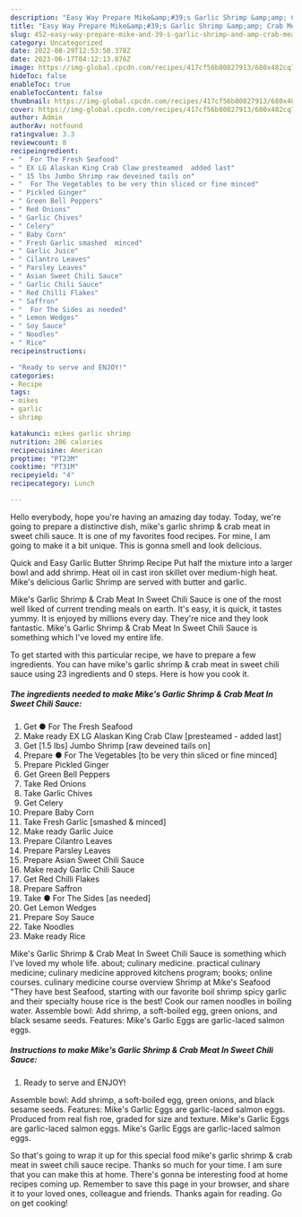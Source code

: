 ```yaml
---
description: "Easy Way Prepare Mike&amp;#39;s Garlic Shrimp &amp;amp; Crab Meat In Sweet Chili Sauce the Very Delicious}"
title: "Easy Way Prepare Mike&amp;#39;s Garlic Shrimp &amp;amp; Crab Meat In Sweet Chili Sauce the Very Delicious}"
slug: 452-easy-way-prepare-mike-and-39-s-garlic-shrimp-and-amp-crab-meat-in-sweet-chili-sauce-the-very-delicious
category: Uncategorized
date: 2022-08-29T12:53:58.378Z
date: 2023-06-17T04:12:13.876Z
image: https://img-global.cpcdn.com/recipes/417cf56b80827913/680x482cq70/mikes-garlic-shrimp-crab-meat-in-sweet-chili-sauce-recipe-main-photo.jpg
hideToc: false
enableToc: true
enableTocContent: false
thumbnail: https://img-global.cpcdn.com/recipes/417cf56b80827913/680x482cq70/mikes-garlic-shrimp-crab-meat-in-sweet-chili-sauce-recipe-main-photo.jpg
cover: https://img-global.cpcdn.com/recipes/417cf56b80827913/680x482cq70/mikes-garlic-shrimp-crab-meat-in-sweet-chili-sauce-recipe-main-photo.jpg
author: Admin
authorAv: notfound
ratingvalue: 3.3
reviewcount: 8
recipeingredient:
- "  For The Fresh Seafood"
- " EX LG Alaskan King Crab Claw presteamed  added last"
- " 15 lbs Jumbo Shrimp raw deveined tails on"
- "  For The Vegetables to be very thin sliced or fine minced"
- " Pickled Ginger"
- " Green Bell Peppers"
- " Red Onions"
- " Garlic Chives"
- " Celery"
- " Baby Corn"
- " Fresh Garlic smashed  minced"
- " Garlic Juice"
- " Cilantro Leaves"
- " Parsley Leaves"
- " Asian Sweet Chili Sauce"
- " Garlic Chili Sauce"
- " Red Chilli Flakes"
- " Saffron"
- "  For The Sides as needed"
- " Lemon Wedges"
- " Soy Sauce"
- " Noodles"
- " Rice"
recipeinstructions:

- "Ready to serve and ENJOY!"
categories:
- Recipe
tags:
- mikes
- garlic
- shrimp

katakunci: mikes garlic shrimp 
nutrition: 206 calories
recipecuisine: American
preptime: "PT23M"
cooktime: "PT31M"
recipeyield: "4"
recipecategory: Lunch

---
```



Hello everybody, hope you're having an amazing day today. Today, we're going to prepare a distinctive dish, mike&#39;s garlic shrimp &amp; crab meat in sweet chili sauce. It is one of my favorites food recipes. For mine, I am going to make it a bit unique. This is gonna smell and look delicious.

Quick and Easy Garlic Butter Shrimp Recipe Put half the mixture into a larger bowl and add shrimp. Heat oil in cast iron skillet over medium-high heat. Mike&#39;s delicious Garlic Shrimp are served with butter and garlic.

Mike&#39;s Garlic Shrimp &amp; Crab Meat In Sweet Chili Sauce is one of the most well liked of current trending meals on earth. It's easy, it is quick, it tastes yummy. It is enjoyed by millions every day. They're nice and they look fantastic. Mike&#39;s Garlic Shrimp &amp; Crab Meat In Sweet Chili Sauce is something which I've loved my entire life.


To get started with this particular recipe, we have to prepare a few ingredients. You can have mike&#39;s garlic shrimp &amp; crab meat in sweet chili sauce using 23 ingredients and 0 steps. Here is how you cook it.

<!--inarticleads1-->

##### The ingredients needed to make Mike&#39;s Garlic Shrimp &amp; Crab Meat In Sweet Chili Sauce:

1. Get  ● For The Fresh Seafood
1. Make ready  EX LG Alaskan King Crab Claw [presteamed - added last]
1. Get  [1.5 lbs] Jumbo Shrimp [raw deveined tails on]
1. Prepare  ● For The Vegetables [to be very thin sliced or fine minced]
1. Prepare  Pickled Ginger
1. Get  Green Bell Peppers
1. Take  Red Onions
1. Take  Garlic Chives
1. Get  Celery
1. Prepare  Baby Corn
1. Take  Fresh Garlic [smashed &amp; minced]
1. Make ready  Garlic Juice
1. Prepare  Cilantro Leaves
1. Prepare  Parsley Leaves
1. Prepare  Asian Sweet Chili Sauce
1. Make ready  Garlic Chili Sauce
1. Get  Red Chilli Flakes
1. Prepare  Saffron
1. Take  ● For The Sides [as needed]
1. Get  Lemon Wedges
1. Prepare  Soy Sauce
1. Take  Noodles
1. Make ready  Rice


Mike&#39;s Garlic Shrimp &amp; Crab Meat In Sweet Chili Sauce is something which I&#39;ve loved my whole life. about; culinary medicine. practical culinary medicine; culinary medicine approved kitchens program; books; online courses. culinary medicine course overview Shrimp at Mike&#39;s Seafood &#34;They have best Seafood, starting with our favorite boil shrimp spicy garlic and their specialty house rice is the best! Cook our ramen noodles in boiling water. Assemble bowl: Add shrimp, a soft-boiled egg, green onions, and black sesame seeds. Features: Mike&#39;s Garlic Eggs are garlic-laced salmon eggs. 

<!--inarticleads2-->

##### Instructions to make Mike&#39;s Garlic Shrimp &amp; Crab Meat In Sweet Chili Sauce:


1. Ready to serve and ENJOY!

Assemble bowl: Add shrimp, a soft-boiled egg, green onions, and black sesame seeds. Features: Mike&#39;s Garlic Eggs are garlic-laced salmon eggs. Produced from real fish roe, graded for size and texture. Mike&#39;s Garlic Eggs are garlic-laced salmon eggs. Mike&#39;s Garlic Eggs are garlic-laced salmon eggs. 

So that's going to wrap it up for this special food mike&#39;s garlic shrimp &amp; crab meat in sweet chili sauce recipe. Thanks so much for your time. I am sure that you can make this at home. There's gonna be interesting food at home recipes coming up. Remember to save this page in your browser, and share it to your loved ones, colleague and friends. Thanks again for reading. Go on get cooking!
